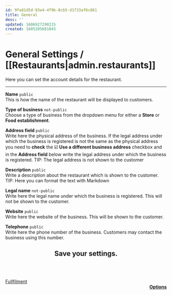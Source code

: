 ```yaml
---
id: 9fa81d5d-93e4-4f9b-8cb5-d1f33af6c861
title: General
desc: ''
updated: 1606927298215
created: 1605205681043
---
```


<!-- CSS -->
<link rel="stylesheet" href="https://cdn.jsdelivr.net/npm/bootstrap@4.5.3/dist/css/bootstrap.min.css" integrity="sha384-TX8t27EcRE3e/ihU7zmQxVncDAy5uIKz4rEkgIXeMed4M0jlfIDPvg6uqKI2xXr2" crossorigin="anonymous">
<!-- jQuery and JS bundle w/ Popper.js -->
<script src="https://code.jquery.com/jquery-3.5.1.slim.min.js" integrity="sha384-DfXdz2htPH0lsSSs5nCTpuj/zy4C+OGpamoFVy38MVBnE+IbbVYUew+OrCXaRkfj" crossorigin="anonymous"></script>
<script src="https://cdn.jsdelivr.net/npm/bootstrap@4.5.3/dist/js/bootstrap.bundle.min.js" integrity="sha384-ho+j7jyWK8fNQe+A12Hb8AhRq26LrZ/JpcUGGOn+Y7RsweNrtN/tE3MoK7ZeZDyx" crossorigin="anonymous"></script>
<!-- Font Awesome -->
<script src="https://kit.fontawesome.com/489c6dd9c4.js" crossorigin="anonymous"></script>

<!-- #comment Change "General" for "Account details" -->

# General Settings / [[Restaurants|admin.restaurants]]

<div class="alert alert-info" role="alert">
Here you can set the account details for the restaurant.
</div>

---

**Name** `public`<br>
This is how the name of the restaurant will be displayed to customers.

**Type of business** `not-public`<br>
Choose a type of business from the dropdown menu for either a **Store** or **Food establishment**.

**Address field** `public`<br>
Write here the physical address of the business.
If the legal address under which the business is registered is not the same as the physical address you need to **check** the ☑️ **Use a different business address** checkbox and in the **Address field** below write the legal address under which the business is registered.
 <span class="badge badge-info">TIP:</span><span> The legal address is not shown to the customer</span>

**Description** `public`<br>
Write a description about the restaurant which is shown to the customer.
<span class="badge badge-info">TIP:</span><span> Here you can format the text with Markdown</span>

**Legal name** `not-public`<br>
Write here the legal name under which the business is registered. This will not be shown to the customer.

**Website** `public`<br>
Write here the website of the business. This will be shown to the customer.

**Telephone** `public`<br>
Write here the phone number of the business. Customers may contact the business using this number.

<h2 style="text-align: center"><span class="badge badge-primary">Save</span> your settings.</h2>

<br><br>

<div class="container">
    <div class="row">
      <div class="col-sm"><a
          href="/notes/4eb2409c-253d-4023-bd8f-e26c49675177.html"
          class="btn btn-lg btn-outline-secondary"
          ><i class="fas fa-arrow-left"></i
              >  Fullfilment</a></div>
      <div style="text-align: right" class="col-sm"><a
          href="/notes/d37f3793-7b44-42f8-844a-09f9c233f9f2.html"
          class="btn btn-lg btn-outline-primary"
          ><strong>Options  </strong><i class="fas fa-arrow-right"></i
        ></a></div>
    </div>
</div>